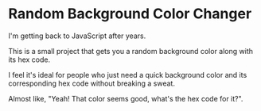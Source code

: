 # Random Background Color Changer

I'm getting back to JavaScript after years.

This is a small project that gets you a random background color along with its hex code.

I feel it's ideal for people who just need a quick background color and its corresponding hex code without breaking a sweat.

Almost like, "Yeah! That color seems good, what's the hex code for it?".